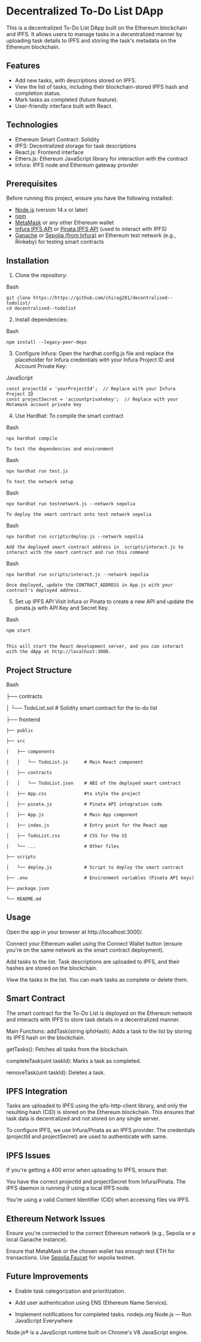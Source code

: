 # Decentralized To-Do List DApp

This is a decentralized To-Do List DApp built on the Ethereum blockchain and IPFS. It allows users to manage tasks in a decentralized manner by uploading task details to IPFS and storing the task's metadata on the Ethereum blockchain.

## Features

- Add new tasks, with descriptions stored on IPFS.
- View the list of tasks, including their blockchain-stored IPFS hash and completion status.
- Mark tasks as completed (future feature).
- User-friendly interface built with React.

## Technologies

- Ethereum Smart Contract: Solidity
- IPFS: Decentralized storage for task descriptions
- React.js: Frontend interface
- Ethers.js: Ethereum JavaScript library for interaction with the contract
- Infura: IPFS node and Ethereum gateway provider

## Prerequisites

Before running this project, ensure you have the following installed:

- [Node.js](https://nodejs.org/) (version 14.x or later)
- [npm](https://www.npmjs.com/)
- [MetaMask](https://metamask.io/) or any other Ethereum wallet
- [Infura IPFS API](https://infura.io/product/ipfs)  or [Pinata IPFS API](https://app.pinata.cloud/developers/api-keys) (used to interact with IPFS)
- [Ganache](https://www.trufflesuite.com/ganache) or [Sepolia (from Infura)](https://app.infura.io) an Ethereum test network (e.g., Rinkeby) for testing smart contracts

## Installation

1. Clone the repository:
    
Bash

    git clone https://https://github.com/chirag281/decentralised--todolist/
    cd decentralised--todolist
    

2. Install dependencies:
    
Bash

    npm install --legacy-peer-deps
    

3. Configure Infura:
    Open the hardhat.config.js file and replace the placeholder for Infura credentials with your Infura Project ID and Account Private Key:

    
JavaScript

    const projectId = 'yourProjectId';  // Replace with your Infura Project ID
    const projectSecret = 'accountprivatekey';  // Replace with your Metamask account private key
    
4. Use Hardhat:
    To compile the smart contract
    
Bash

    npx hardhat compile
    
    To test the dependencies and environment
    
Bash

    npx hardhat run test.js 
    
    To test the network setup
    
Bash

    npx hardhat run testnetwork.js --network sepolia
    
    To deploy the smart contract onto test network sepolia
    
Bash

    npx hardhat run scripts/deploy.js --network sepolia
    
    Add the deployed smart contract address in  scripts/interact.js to interact with the smart contract and run this command
    
Bash

    npx hardhat run scripts/interact.js --network sepolia
    
    Once deployed, update the CONTRACT_ADDRESS in App.js with your contract's deployed address.

5. Set up IPFS API
    Visit Infura or Pinata to create a new API and update the pinata.js with API Key and Secret Key.
    


    
Bash

    npm start
    

    This will start the React development server, and you can interact with the dApp at http://localhost:3000.

## Project Structure
Bash

├── contracts

│   └── TodoList.sol         # Solidity smart contract for the to-do list

├── frontend

    ├── public

    ├── src

    │   ├── components

    │   │   └── TodoList.js      # Main React component

    │   ├── contracts

    │   │   └── TodoList.json    # ABI of the deployed smart contract

    │   ├── App.css              #to style the project

    │   ├── pinata.js            # Pinata API integration code

    │   ├── App.js               # Main App component

    │   ├── index.js             # Entry point for the React app

    │   ├── TodoList.css         # CSS for the UI

    │   └── ...                  # Other files

    ├── scripts

    │   └── deploy.js            # Script to deploy the smart contract

    ├── .env                     # Environment variables (Pinata API keys)

    ├── package.json

    └── README.md

## Usage
Open the app in your browser at http://localhost:3000/.

Connect your Ethereum wallet using the Connect Wallet button (ensure you're on the same network as the smart contract deployment).

Add tasks to the list. Task descriptions are uploaded to IPFS, and their hashes are stored on the blockchain.

View the tasks in the list. You can mark tasks as complete or delete them.

## Smart Contract
The smart contract for the To-Do List is deployed on the Ethereum network and interacts with IPFS to store task details in a decentralized manner.

Main Functions:
addTask(string ipfsHash): Adds a task to the list by storing its IPFS hash on the blockchain.

getTasks(): Fetches all tasks from the blockchain.

completeTask(uint taskId): Marks a task as completed.

removeTask(uint taskId): Deletes a task.
## IPFS Integration
Tasks are uploaded to IPFS using the ipfs-http-client library, and only the resulting hash (CID) is stored on the Ethereum blockchain. This ensures that task data is decentralized and not stored on any single server.

To configure IPFS, we use Infura/Pinata as an IPFS provider. The credentials (projectId and projectSecret) are used to authenticate with same.

## IPFS Issues
If you're getting a 400 error when uploading to IPFS, ensure that:

You have the correct projectId and projectSecret from Infura/Pinata.
The IPFS daemon is running if using a local IPFS node.

You're using a valid Content Identifier (CID) when accessing files via IPFS.
## Ethereum Network Issues
Ensure you're connected to the correct Ethereum network (e.g., Sepolia or a local Ganache instance).

Ensure that MetaMask or the chosen wallet has enough test ETH for transactions. Use [Sepolia Faucet](https://cloud.google.com/application/web3/faucet/ethereum/sepolia) for sepolia testnet.
## Future Improvements
- Enable task categorization and prioritization.

- Add user authentication using ENS (Ethereum Name Service).

- Implement notifications for completed tasks.
nodejs.org
Node.js — Run JavaScript Everywhere

Node.js® is a JavaScript runtime built on Chrome's V8 JavaScript engine.

